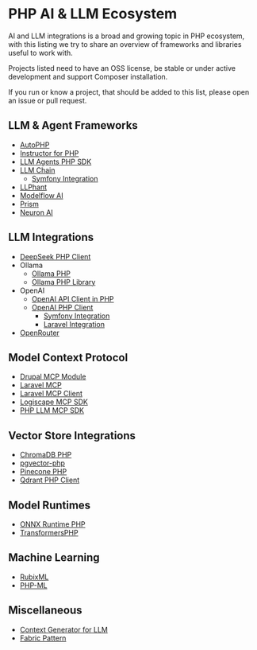 # PHP AI & LLM Ecosystem

AI and LLM integrations is a broad and growing topic in PHP ecosystem, with this listing we try to share an overview
of frameworks and libraries useful to work with.

Projects listed need to have an OSS license, be stable or under active development and support Composer installation.

If you run or know a project, that should be added to this list, please open an issue or pull request.

## LLM & Agent Frameworks

* [AutoPHP](https://github.com/LLPhant/AutoPHP)
* [Instructor for PHP](https://github.com/cognesy/instructor-php)
* [LLM Agents PHP SDK](https://github.com/llm-agents-php/agents)
* [LLM Chain](https://github.com/php-llm/llm-chain)
  * [Symfony Integration](https://github.com/php-llm/llm-chain-bundle)
* [LLPhant](https://github.com/llphant/llphant)
* [Modelflow AI](https://github.com/modelflow-ai/.github)
* [Prism](https://github.com/prism-php/prism)
* [Neuron AI](https://github.com/inspector-apm/neuron-ai)

## LLM Integrations

* [DeepSeek PHP Client](https://github.com/deepseek-php/deepseek-php-client)
* Ollama
  * [Ollama PHP](https://github.com/evowareio/ollama-php)
  * [Ollama PHP Library](https://github.com/ArdaGnsrn/ollama-php)
* OpenAI
  * [OpenAI API Client in PHP](https://github.com/orhanerday/open-ai)
  * [OpenAI PHP Client](https://github.com/openai-php/client)
    * [Symfony Integration](https://github.com/openai-php/symfony)
    * [Laravel Integration](https://github.com/openai-php/laravel)
* [OpenRouter](https://github.com/moe-mizrak/laravel-openrouter)

## Model Context Protocol

* [Drupal MCP Module](https://git.drupalcode.org/project/mcp)
* [Laravel MCP](https://github.com/mohamedahmed01/laravel-mcp-sdk)
* [Laravel MCP Client](https://github.com/scriptoshi/laravel-mcp-client)
* [Logiscape MCP SDK](https://github.com/logiscape/mcp-sdk-php)
* [PHP LLM MCP SDK](https://github.com/php-llm/mcp-sdk)

## Vector Store Integrations

* [ChromaDB PHP](https://github.com/CodeWithKyrian/chromadb-php)
* [pgvector-php](https://github.com/pgvector/pgvector-php)
* [Pinecone PHP](https://github.com/probots-io/pinecone-php)
* [Qdrant PHP Client](https://github.com/hkulekci/qdrant-php)

## Model Runtimes

* [ONNX Runtime PHP](https://github.com/ankane/onnxruntime-php)
* [TransformersPHP](https://github.com/CodeWithKyrian/transformers-php)

## Machine Learning

* [RubixML](https://github.com/RubixML/ML)
* [PHP-ML](https://gitlab.com/php-ai/php-ml)

## Miscellaneous

* [Context Generator for LLM](https://github.com/butschster/context-generator)
* [Fabric Pattern](https://github.com/php-llm/fabric-pattern)
